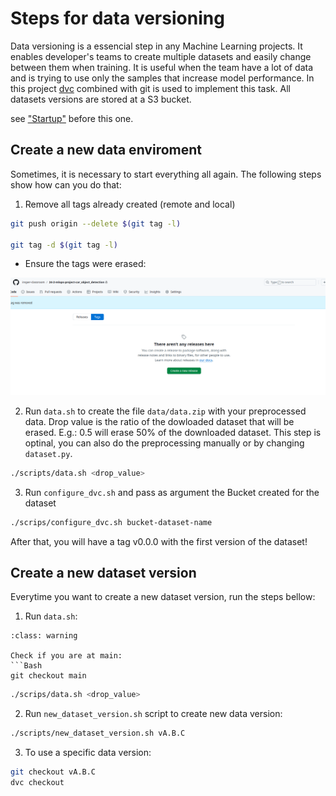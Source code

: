 # Steps for data versioning

Data versioning is a essencial step in any Machine Learning projects. It enables developer's teams to create multiple datasets and easily change between them when training. It is useful when the team have a lot of data and is trying to use only the samples that increase model performance. In this project [dvc](https://dvc.org/doc/api-reference) combined with git is used to implement this task. All datasets versions are stored at a S3 bucket.

see ["Startup"](./tutorial_startup.md) before this one.

## Create a new data enviroment

Sometimes, it is necessary to start everything all again. The following steps show how can you do that:

1. Remove all tags already created (remote and local)

```Bash
git push origin --delete $(git tag -l)

git tag -d $(git tag -l)
```

- Ensure the tags were erased:

![tags_erased](./_static/imgs/tags_erased.png)

2. Run `data.sh` to create the file `data/data.zip` with your preprocessed data. Drop value is the ratio of the dowloaded dataset that will be erased. E.g.: 0.5 will erase 50% of the downloaded dataset. This step is optinal, you can also do the preprocessing manually or by changing `dataset.py`.

```Bash
./scripts/data.sh <drop_value>
```

3. Run `configure_dvc.sh` and pass as argument the Bucket created for the dataset

```Bash
./scrips/configure_dvc.sh bucket-dataset-name
```

After that, you will have a tag v0.0.0 with the first version of the dataset!

## Create a new dataset version

Everytime you want to create a new dataset version, run the steps bellow:

1. Run `data.sh`:


```{admonition} WARNING
:class: warning

Check if you are at main:
```Bash
git checkout main
```

```Bash
./scrips/data.sh <drop_value>
```

2. Run `new_dataset_version.sh` script to create new data version:

```Bash
./scripts/new_dataset_version.sh vA.B.C
```

3. To use a specific data version:

```Bash
git checkout vA.B.C
dvc checkout
```
